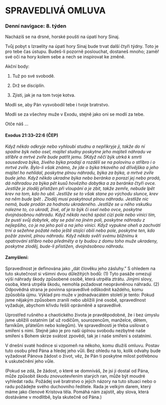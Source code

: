 # SPRAVEDLIVÁ OMLUVA

### Denní navigace: 8. týden

Nacházíš se na drsné, horské poušti na úpatí hory Sinaj.

Tvůj pobyt s Izraelity na úpatí hory Sinaj bude trvat další čtyři týdny. Toto je pro tebe čas ústupu. Budeš-li pozorně poslouchat, dostaneš mnoho; zaměř své oči na hory kolem sebe a nech se inspirovat ke změně.

Akční body:
1. Tuž po své svobodě.

2. Drž se disciplín.

3. Zjisti, jak je na tom tvoje kotva.

Modli se, aby Pán vysvobodil tebe i tvoje bratrstvo.

Modli se za všechny muže v Exodu, stejně jako oni se modlí za tebe.

Otče náš …


#### Exodus 21:33–22:6 (ČEP)
*Když někdo odkryje nebo vyhloubí studnu a nepřikryje ji, takže do ní spadne býk nebo osel, majitel studny poskytne jeho majiteli náhradu ve stříbře a mrtvé zvíře bude patřit jemu. 5Když něčí býk utrká k smrti sousedova býka, živého býka prodají a rozdělí se na polovinu o stříbro i o mrtvé zvíře. Bylo-li však známo, že jde o býka trkavého od dřívějška a jeho majitel ho nehlídal, poskytne plnou náhradu, býka za býka, a mrtvé zvíře bude jeho. Když někdo ukradne býka nebo beránka a porazí jej nebo prodá, dá náhradou za býka pět kusů hovězího dobytka a za beránka čtyři ovce. Jestliže je zloděj přistižen při vloupání a je zbit, takže zemře, nebude lpět krev na tom, kdo ho ubil. Jestliže se to však stane po východu slunce, krev na něm bude lpět . Zloděj musí poskytnout plnou náhradu. Jestliže nic nemá, bude prodán za hodnotu ukradeného. Jestliže se u něho vskutku nalezne to, co ukradl, živé, ať je to býk či osel nebo ovce, poskytne dvojnásobnou náhradu. Když někdo nechá spást cizí pole nebo vinici tím, že pustí svůj dobytek, aby se pásl na jiném poli, poskytne náhradu z nejlepšího, co je na jeho poli a na jeho vinici. Když vypukne oheň a zachvátí trní a sežehne požaté nebo ještě stojící obilí nebo pole, poskytne ten, kdo požár zavinil, plnou náhradu. Když někdo svěří svému bližnímu k opatrování stříbro nebo předměty a ty budou z domu toho muže ukradeny, poskytne zloděj, bude-li přistižen, dvojnásobnou náhradu.*

#### Zamyšlení:
Spravedlnost je definována jako „dát člověku jeho zásluhy.” S ohledem na tuto skutečnost si všimni dvou důležitých bodů: (1) Tyto pasáže omezují výši náhrady škody způsobené osobě, která utrpěla ztrátu. Jinými slovy, osoba, která utrpěla škodu, nemohla požadovat neoprávněnou náhradu. (2) Odpovědná strana je povinna spravedlivě odškodnit každého, komu způsobila újmu. Výklad pro muže v jednadvacátém století je tento: Pokud jsme nějakým způsobem zranili nebo ublížili jiné osobě, spravedlnost vyžaduje, abychom křivdu řešili oprávněně a spravedlivě.

Uprostřed rušného a chaotického života je pravděpodobné, že i bez úmyslu jsme ublížili ostatním (ať už rodičům, sourozencům, manželce, dětem, farníkům, přátelům nebo kolegům). Ve spravedlnosti je třeba usilovat o smíření s nimi. Stejně jako je pro naši úplnou svobodu nezbytné naše smíření s Bohem skrze svátost zpovědi, tak je i naše smíření s ostatními.

V dnešní svaté hodince si vzpomeň na někoho, komu dlužíš omluvu. Postav tuto osobu před Pána a hledej jeho vůli. Bez ohledu na to, kolik odvahy bude vyžadovat Pánova žádost o život, věz, že Pán ti poskytne milost potřebnou k uskutečnění jeho vůle.

(Pokud se zdá, že žádost, o které se domníváš, že jsi ji dostal od Pána, může způsobit škodu znovuotevřením starých ran, může být moudré vyhledat radu. Požádej své bratrstvo o jejich názory na tuto situaci nebo o radu požádejte svého duchovního ředitele. Rada je velkým darem, který máme jako členové Kristova těla. Pomáhá nám zajistit, aby slova, která dostáváme v modlitbě, byla skutečně od Pána.)   
